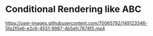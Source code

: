 # Conditional Rendering like ABC

https://user-images.githubusercontent.com/70065792/149123346-5fa2f0e6-e2c6-4551-9987-4b5efc7674f5.mp4

